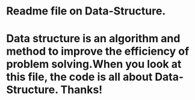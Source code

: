 # Readme file on Data-Structure.
# Data structure is an algorithm and method to improve the efficiency of problem solving.When you look at this file, the code is all about Data-Structure. Thanks!
